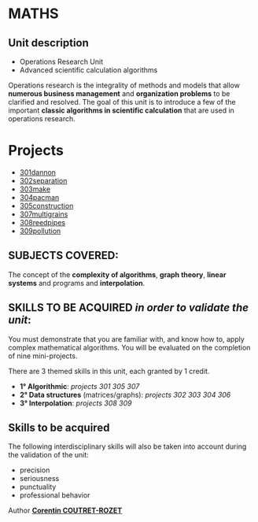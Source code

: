 # MATHS

## Unit description

* Operations Research Unit
* Advanced scientific calculation algorithms

Operations research is the integrality of methods and models that allow **numerous business management** and **organization problems** to be clarified and resolved. The goal of this unit is to introduce a few of the important **classic algorithms in scientific calculation** that are used in operations research.

# Projects

* [301dannon](https://github.com/sheiiva/301danonn)
* [302separation](https://github.com/sheiiva/302separation)
* [303make](https://github.com/sheiiva/303make)
* [304pacman](https://github.com/sheiiva/304pacman)
* [305construction](https://github.com/sheiiva/305construction)
* [307multigrains](https://github.com/sheiiva/307multigrains)
* [308reedpipes](https://github.com/sheiiva/308reedpipes)
* [309pollution](https://github.com/sheiiva/309pollution)


## SUBJECTS COVERED:
The concept of the **complexity of algorithms**, **graph theory**, **linear systems** and programs and **interpolation**.


## SKILLS TO BE ACQUIRED *in order to validate the unit*:
You must demonstrate that you are familiar with, and know how to, apply complex mathematical algorithms. 
You will be evaluated on the completion of nine mini-projects.

There are 3 themed skills in this unit, each granted by 1 credit.
* **1° Algorithmic**: *projects 301 305 307*
* **2° Data structures** (matrices/graphs): *projects 302 303 304 306*
* **3° Interpolation**: *projects 308 309*


## Skills to be acquired
The following interdisciplinary skills will also be taken into account during the validation of the unit:
* precision
* seriousness
* punctuality
* professional behavior


Author [**Corentin COUTRET-ROZET**](https://github.com/sheiiva)